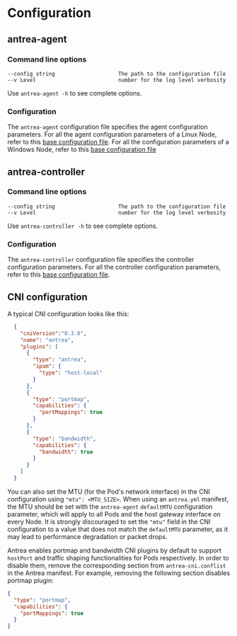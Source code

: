 # Configuration

## antrea-agent

### Command line options

```text
--config string                    The path to the configuration file
--v Level                          number for the log level verbosity
```

Use `antrea-agent -h` to see complete options.

### Configuration

The `antrea-agent` configuration file specifies the agent configuration
parameters. For all the agent configuration parameters of a Linux Node, refer to
this [base configuration file](https://github.com/antrea-io/antrea/blob/v1.14.3/build/charts/antrea/conf/antrea-agent.conf).
For all the configuration parameters of a Windows Node, refer to this [base
configuration file](https://github.com/antrea-io/antrea/blob/v1.14.3/build/yamls/windows/base/conf/antrea-agent.conf)

## antrea-controller

### Command line options

```text
--config string                    The path to the configuration file
--v Level                          number for the log level verbosity
```

Use `antrea-controller -h` to see complete options.

### Configuration

The `antrea-controller` configuration file specifies the controller
configuration parameters. For all the controller configuration parameters,
refer to this [base configuration file](https://github.com/antrea-io/antrea/blob/v1.14.3/build/charts/antrea/conf/antrea-controller.conf).

## CNI configuration

A typical CNI configuration looks like this:

```json
  {
    "cniVersion":"0.3.0",
    "name": "antrea",
    "plugins": [
      {
        "type": "antrea",
        "ipam": {
          "type": "host-local"
        }
      },
      {
        "type": "portmap",
        "capabilities": {
          "portMappings": true
        }
      },
      {
        "type": "bandwidth",
        "capabilities": {
          "bandwidth": true
        }
      }
    ]
  }
```

You can also set the MTU (for the Pod's network interface) in the CNI
configuration using `"mtu": <MTU_SIZE>`. When using an `antrea.yml` manifest, the
MTU should be set with the `antrea-agent` `defaultMTU` configuration parameter,
which will apply to all Pods and the host gateway interface on every Node. It is
strongly discouraged to set the `"mtu"` field in the CNI configuration to a
value that does not match the `defaultMTU` parameter, as it may lead to
performance degradation or packet drops.

Antrea enables portmap and bandwidth CNI plugins by default to support `hostPort`
and traffic shaping functionalities for Pods respectively. In order to disable
them, remove the corresponding section from `antrea-cni.conflist` in the Antrea
manifest. For example, removing the following section disables portmap plugin:

```json
{
  "type": "portmap",
  "capabilities": {
    "portMappings": true
  }
}
```
